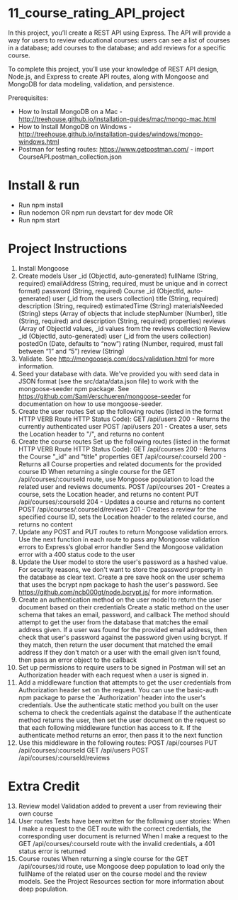 # 11_course_rating_API_project

In this project, you’ll create a REST API using Express. The API will provide a way for users to review educational courses: users can see a list of courses in a database; add courses to the database; and add reviews for a specific course.

To complete this project, you’ll use your knowledge of REST API design, Node.js, and Express to create API routes, along with Mongoose and MongoDB for data modeling, validation, and persistence.

Prerequisites:
- How to Install MongoDB on a Mac - http://treehouse.github.io/installation-guides/mac/mongo-mac.html
- How to Install MongoDB on Windows - http://treehouse.github.io/installation-guides/windows/mongo-windows.html
- Postman for testing routes: https://www.getpostman.com/ - import CourseAPI.postman_collection.json

# Install & run
- Run npm install
- Run nodemon OR npm run devstart for dev mode OR
- Run npm start

# Project Instructions

1. Install Mongoose
2. Create models
  User
    _id (ObjectId, auto-generated)
    fullName (String, required)
    emailAddress (String, required, must be unique and in correct format)
    password (String, required)
  Course
    _id (ObjectId, auto-generated)
    user (_id from the users collection)
    title (String, required)
    description (String, required)
    estimatedTime (String)
    materialsNeeded (String)
    steps (Array of objects that include stepNumber (Number), title (String, required) and description (String, required) properties)
    reviews (Array of ObjectId values, _id values from the reviews collection)
  Review
    _id (ObjectId, auto-generated)
    user (_id from the users collection)
    postedOn (Date, defaults to “now”)
    rating (Number, required, must fall between “1” and “5”)
    review (String)
3. Validate. See http://mongoosejs.com/docs/validation.html for more information.
4. Seed your database with data.
  We've provided you with seed data in JSON format (see the src/data/data.json file) to work with the mongoose-seeder npm package.
  See https://github.com/SamVerschueren/mongoose-seeder for documentation on how to use mongoose-seeder.
5. Create the user routes
  Set up the following routes (listed in the format HTTP VERB Route HTTP Status Code):
    GET /api/users 200 - Returns the currently authenticated user
    POST /api/users 201 - Creates a user, sets the Location header to "/", and returns no content
6. Create the course routes
  Set up the following routes (listed in the format HTTP VERB Route HTTP Status Code):
    GET /api/courses 200 - Returns the Course "_id" and "title" properties
    GET /api/course/:courseId 200 - Returns all Course properties and related documents for the provided course ID
  When returning a single course for the GET /api/courses/:courseId route, use Mongoose population to load the related user and reviews   documents.
    POST /api/courses 201 - Creates a course, sets the Location header, and returns no content
    PUT /api/courses/:courseId 204 - Updates a course and returns no content
    POST /api/courses/:courseId/reviews 201 - Creates a review for the specified course ID, sets the Location header to the related         course, and returns no content
7. Update any POST and PUT routes to return Mongoose validation errors.
    Use the next function in each route to pass any Mongoose validation errors to Express’s global error handler
    Send the Mongoose validation error with a 400 status code to the user
8. Update the User model to store the user's password as a hashed value.
  For security reasons, we don't want to store the password property in the database as clear text.
  Create a pre save hook on the user schema that uses the bcrypt npm package to hash the user's password.
  See https://github.com/ncb000gt/node.bcrypt.js/ for more information.
9. Create an authentication method on the user model to return the user document based on their credentials
    Create a static method on the user schema that takes an email, password, and callback
    The method should attempt to get the user from the database that matches the email address given.
    If a user was found for the provided email address, then check that user's password against the password given using bcrypt.
    If they match, then return the user document that matched the email address
    If they don't match or a user with the email given isn’t found, then pass an error object to the callback
10. Set up permissions to require users to be signed in
    Postman will set an Authorization header with each request when a user is signed in.
11. Add a middleware function that attempts to get the user credentials from Authorization header set on the request.
    You can use the basic-auth npm package to parse the `Authorization' header into the user's credentials.
    Use the authenticate static method you built on the user schema to check the credentials against the database
    If the authenticate method returns the user, then set the user document on the request so that each following middleware function       has access to it.
    If the authenticate method returns an error, then pass it to the next function
12. Use this middleware in the following routes:
  POST /api/courses
  PUT /api/courses/:courseId
  GET /api/users
  POST /api/courses/:courseId/reviews

# Extra Credit

13. Review model
  Validation added to prevent a user from reviewing their own course
14. User routes
  Tests have been written for the following user stories:
  When I make a request to the GET route with the correct credentials, the corresponding user document is returned
  When I make a request to the GET /api/courses/:courseId route with the invalid credentials, a 401 status error is returned
15. Course routes
  When returning a single course for the GET /api/courses/:id route, use Mongoose deep population to load only the fullName of the related user on the course model and the review models. See the Project Resources section for more information about deep population.
